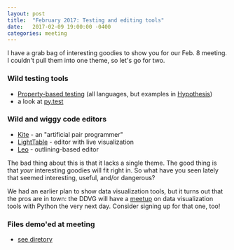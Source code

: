 ```yaml
---
layout: post
title:  "February 2017: Testing and editing tools"
date:   2017-02-09 19:00:00 -0400
categories: meeting
---
```


I have a grab bag of interesting goodies to show you for our Feb. 8 meeting.  I couldn't pull them into one theme, so let's go for two.

### Wild testing tools

- [Property-based testing](http://www.scalatest.org/user_guide/property_based_testing) (all languages, but examples in [Hypothesis](http://hypothesis.works/))
- a look at [py.test](http://doc.pytest.org/en/latest/)

### Wild and wiggy code editors

- [Kite](https://kite.com/) - an "artificial pair programmer"
- [LightTable](http://lighttable.com/) - editor with live visualization
- [Leo](http://leoeditor.com/) - outlining-based editor

The bad thing about this is that it lacks a single theme.  The good thing is that *your* interesting goodies will fit right in.  So what have you seen lately that seemed interesting, useful, and/or dangerous?

We had an earlier plan to show data visualization tools, but it turns out 
that the pros are in town: the DDVG will have a 
[meetup](https://www.meetup.com/daytondv/events/228787605/) 
on data visualization tools with Python the very next day.
Consider signing up for that one, too!

### Files demo'ed at meeting

- [see diretory](/meeting_notes/testing/)

